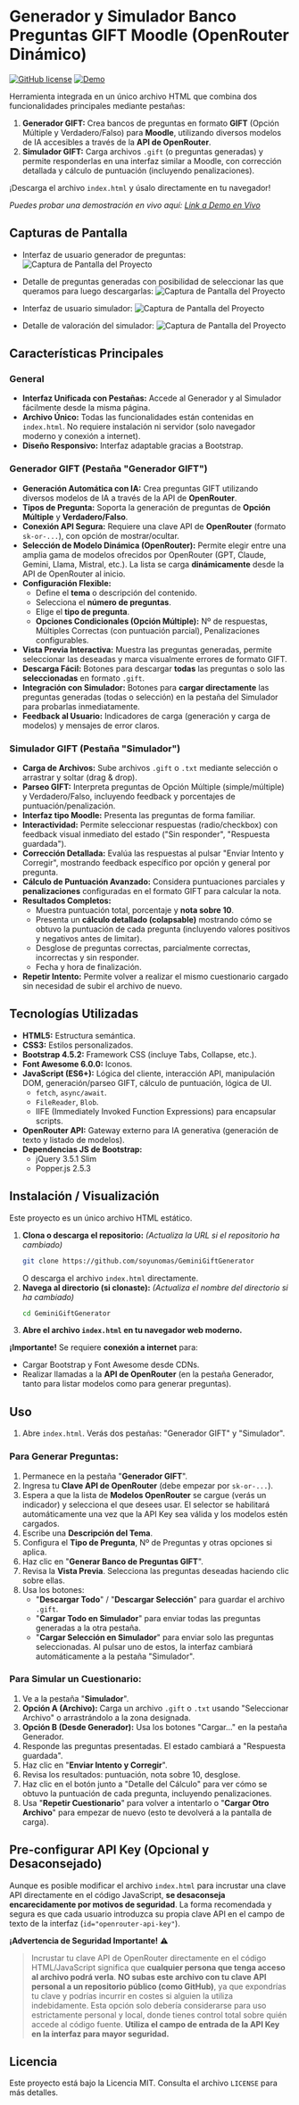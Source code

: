 # Generador y Simulador Banco Preguntas GIFT Moodle (OpenRouter Dinámico)
[![GitHub license](https://img.shields.io/badge/license-MIT-blue.svg)](https://github.com/soyunomas/GeminiGiftGenerator/blob/main/LICENSE) <!-- Asume que la URL de licencia no cambia -->
[![Demo](https://img.shields.io/badge/Demo-Live-brightgreen)](https://soyunomas.github.io/GeminiGiftGenerator/index.html) <!-- Actualiza si la URL de demo cambia -->

Herramienta integrada en un único archivo HTML que combina dos funcionalidades principales mediante pestañas:

1.  **Generador GIFT:** Crea bancos de preguntas en formato **GIFT** (Opción Múltiple y Verdadero/Falso) para **Moodle**, utilizando diversos modelos de IA accesibles a través de la **API de OpenRouter**.
2.  **Simulador GIFT:** Carga archivos `.gift` (o preguntas generadas) y permite responderlas en una interfaz similar a Moodle, con corrección detallada y cálculo de puntuación (incluyendo penalizaciones).

¡Descarga el archivo `index.html` y úsalo directamente en tu navegador!

*Puedes probar una demostración en vivo aquí: [Link a Demo en Vivo](https://soyunomas.github.io/GeminiGiftGenerator/index.html)* <!-- Actualiza si la URL de demo cambia -->

## Capturas de Pantalla
* Interfaz de usuario generador de preguntas:
![Captura de Pantalla del Proyecto](image-1.png)

* Detalle de preguntas generadas con posibilidad de seleccionar las que queramos para luego descargarlas:
![Captura de Pantalla del Proyecto](image-2.png)

* Interfaz de usuario simulador:
![Captura de Pantalla del Proyecto](image-3.png)

* Detalle de valoración del simulador:
![Captura de Pantalla del Proyecto](image-4.png)

## Características Principales

### General
*   **Interfaz Unificada con Pestañas:** Accede al Generador y al Simulador fácilmente desde la misma página.
*   **Archivo Único:** Todas las funcionalidades están contenidas en `index.html`. No requiere instalación ni servidor (solo navegador moderno y conexión a internet).
*   **Diseño Responsivo:** Interfaz adaptable gracias a Bootstrap.

### Generador GIFT (Pestaña "Generador GIFT")
*   **Generación Automática con IA:** Crea preguntas GIFT utilizando diversos modelos de IA a través de la API de **OpenRouter**.
*   **Tipos de Pregunta:** Soporta la generación de preguntas de **Opción Múltiple** y **Verdadero/Falso**.
*   **Conexión API Segura:** Requiere una clave API de **OpenRouter** (formato `sk-or-...`), con opción de mostrar/ocultar.
*   **Selección de Modelo Dinámica (OpenRouter):** Permite elegir entre una amplia gama de modelos ofrecidos por OpenRouter (GPT, Claude, Gemini, Llama, Mistral, etc.). La lista se carga **dinámicamente** desde la API de OpenRouter al inicio.
*   **Configuración Flexible:**
    *   Define el **tema** o descripción del contenido.
    *   Selecciona el **número de preguntas**.
    *   Elige el **tipo de pregunta**.
    *   **Opciones Condicionales (Opción Múltiple):** Nº de respuestas, Múltiples Correctas (con puntuación parcial), Penalizaciones configurables.
*   **Vista Previa Interactiva:** Muestra las preguntas generadas, permite seleccionar las deseadas y marca visualmente errores de formato GIFT.
*   **Descarga Fácil:** Botones para descargar **todas** las preguntas o solo las **seleccionadas** en formato `.gift`.
*   **Integración con Simulador:** Botones para **cargar directamente** las preguntas generadas (todas o selección) en la pestaña del Simulador para probarlas inmediatamente.
*   **Feedback al Usuario:** Indicadores de carga (generación y carga de modelos) y mensajes de error claros.

### Simulador GIFT (Pestaña "Simulador")
*   **Carga de Archivos:** Sube archivos `.gift` o `.txt` mediante selección o arrastrar y soltar (drag & drop).
*   **Parseo GIFT:** Interpreta preguntas de Opción Múltiple (simple/múltiple) y Verdadero/Falso, incluyendo feedback y porcentajes de puntuación/penalización.
*   **Interfaz tipo Moodle:** Presenta las preguntas de forma familiar.
*   **Interactividad:** Permite seleccionar respuestas (radio/checkbox) con feedback visual inmediato del estado ("Sin responder", "Respuesta guardada").
*   **Corrección Detallada:** Evalúa las respuestas al pulsar "Enviar Intento y Corregir", mostrando feedback específico por opción y general por pregunta.
*   **Cálculo de Puntuación Avanzado:** Considera puntuaciones parciales y **penalizaciones** configuradas en el formato GIFT para calcular la nota.
*   **Resultados Completos:**
    *   Muestra puntuación total, porcentaje y **nota sobre 10**.
    *   Presenta un **cálculo detallado (colapsable)** mostrando cómo se obtuvo la puntuación de cada pregunta (incluyendo valores positivos y negativos antes de limitar).
    *   Desglose de preguntas correctas, parcialmente correctas, incorrectas y sin responder.
    *   Fecha y hora de finalización.
*   **Repetir Intento:** Permite volver a realizar el mismo cuestionario cargado sin necesidad de subir el archivo de nuevo.

## Tecnologías Utilizadas

*   **HTML5:** Estructura semántica.
*   **CSS3:** Estilos personalizados.
*   **Bootstrap 4.5.2:** Framework CSS (incluye Tabs, Collapse, etc.).
*   **Font Awesome 6.0.0:** Iconos.
*   **JavaScript (ES6+):** Lógica del cliente, interacción API, manipulación DOM, generación/parseo GIFT, cálculo de puntuación, lógica de UI.
    *   `fetch`, `async/await`.
    *   `FileReader`, `Blob`.
    *   IIFE (Immediately Invoked Function Expressions) para encapsular scripts.
*   **OpenRouter API:** Gateway externo para IA generativa (generación de texto y listado de modelos).
*   **Dependencias JS de Bootstrap:**
    *   jQuery 3.5.1 Slim
    *   Popper.js 2.5.3

## Instalación / Visualización

Este proyecto es un único archivo HTML estático.

1.  **Clona o descarga el repositorio:**
    *(Actualiza la URL si el repositorio ha cambiado)*
    ```bash
    git clone https://github.com/soyunomas/GeminiGiftGenerator
    ```
    O descarga el archivo `index.html` directamente.
2.  **Navega al directorio (si clonaste):**
    *(Actualiza el nombre del directorio si ha cambiado)*
    ```bash
    cd GeminiGiftGenerator
    ```
3.  **Abre el archivo `index.html` en tu navegador web moderno.**

**¡Importante!** Se requiere **conexión a internet** para:
*   Cargar Bootstrap y Font Awesome desde CDNs.
*   Realizar llamadas a la **API de OpenRouter** (en la pestaña Generador, tanto para listar modelos como para generar preguntas).

## Uso

1.  Abre `index.html`. Verás dos pestañas: "Generador GIFT" y "Simulador".

### Para Generar Preguntas:
1.  Permanece en la pestaña "**Generador GIFT**".
2.  Ingresa tu **Clave API de OpenRouter** (debe empezar por `sk-or-...`).
3.  Espera a que la lista de **Modelos OpenRouter** se cargue (verás un indicador) y selecciona el que desees usar. El selector se habilitará automáticamente una vez que la API Key sea válida y los modelos estén cargados.
4.  Escribe una **Descripción del Tema**.
5.  Configura el **Tipo de Pregunta**, Nº de Preguntas y otras opciones si aplica.
6.  Haz clic en "**Generar Banco de Preguntas GIFT**".
7.  Revisa la **Vista Previa**. Selecciona las preguntas deseadas haciendo clic sobre ellas.
8.  Usa los botones:
    *   "**Descargar Todo**" / "**Descargar Selección**" para guardar el archivo `.gift`.
    *   "**Cargar Todo en Simulador**" para enviar todas las preguntas generadas a la otra pestaña.
    *   "**Cargar Selección en Simulador**" para enviar solo las preguntas seleccionadas. Al pulsar uno de estos, la interfaz cambiará automáticamente a la pestaña "Simulador".

### Para Simular un Cuestionario:
1.  Ve a la pestaña "**Simulador**".
2.  **Opción A (Archivo):** Carga un archivo `.gift` o `.txt` usando "Seleccionar Archivo" o arrastrándolo a la zona designada.
3.  **Opción B (Desde Generador):** Usa los botones "Cargar..." en la pestaña Generador.
4.  Responde las preguntas presentadas. El estado cambiará a "Respuesta guardada".
5.  Haz clic en "**Enviar Intento y Corregir**".
6.  Revisa los resultados: puntuación, nota sobre 10, desglose.
7.  Haz clic en el botón <i class="fas fa-chevron-down"></i> junto a "Detalle del Cálculo" para ver cómo se obtuvo la puntuación de cada pregunta, incluyendo penalizaciones.
8.  Usa "**Repetir Cuestionario**" para volver a intentarlo o "**Cargar Otro Archivo**" para empezar de nuevo (esto te devolverá a la pantalla de carga).

## Pre-configurar API Key (Opcional y Desaconsejado)

Aunque es posible modificar el archivo `index.html` para incrustar una clave API directamente en el código JavaScript, **se desaconseja encarecidamente por motivos de seguridad**. La forma recomendada y segura es que cada usuario introduzca su propia clave API en el campo de texto de la interfaz (`id="openrouter-api-key"`).

**¡Advertencia de Seguridad Importante!** ⚠️

> Incrustar tu clave API de OpenRouter directamente en el código HTML/JavaScript significa que **cualquier persona que tenga acceso al archivo podrá verla**. **NO subas este archivo con tu clave API personal a un repositorio público (como GitHub)**, ya que expondrías tu clave y podrías incurrir en costes si alguien la utiliza indebidamente. Esta opción solo debería considerarse para uso estrictamente personal y local, donde tienes control total sobre quién accede al código fuente. **Utiliza el campo de entrada de la API Key en la interfaz para mayor seguridad.**

## Licencia

Este proyecto está bajo la Licencia MIT. Consulta el archivo `LICENSE` para más detalles.
